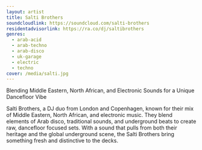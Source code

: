 ```yaml
---
layout: artist
title: Salti Brothers
soundcloudlink: https://soundcloud.com/salti-brothers
residentadvisorlink: https://ra.co/dj/saltibrothers
genres:
  - arab-acid
  - arab-techno
  - arab-disco
  - uk-garage
  - electric
  - techno
cover: /media/salti.jpg
---
```


Blending Middle Eastern, North African, and Electronic Sounds for a Unique Dancefloor Vibe

Salti Brothers, a DJ duo from London and Copenhagen, known for their mix of Middle Eastern, North African, and electronic music. They blend elements of Arab disco, traditional sounds, and underground beats to create raw, dancefloor focused sets. With a sound that pulls from both their heritage and the global underground scene, the Salti Brothers bring something fresh and distinctive to the decks.
